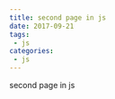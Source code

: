 ```yaml
---
title: second page in js
date: 2017-09-21
tags:
 - js
categories: 
 - js
---
```


second page in js
